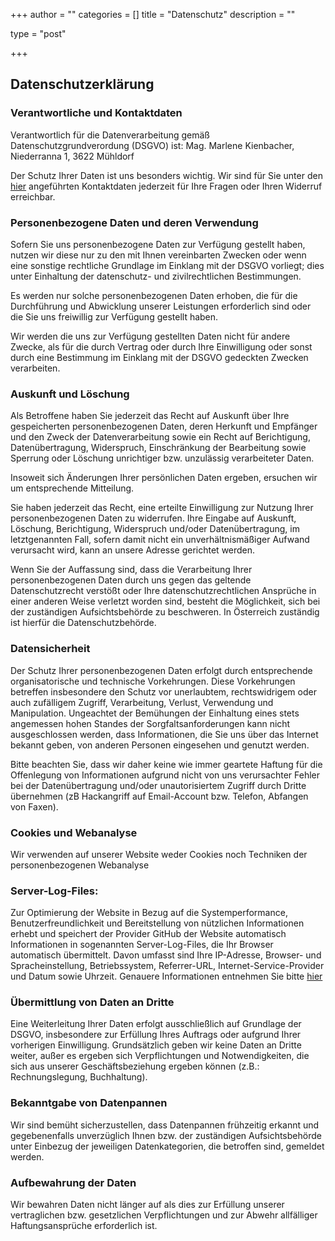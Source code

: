 +++
author = ""
categories = []
title = "Datenschutz"
description = ""
 
type = "post"

+++

## Datenschutzerklärung


### Verantwortliche und Kontaktdaten 

Verantwortlich für die Datenverarbeitung gemäß Datenschutzgrundverordung (DSGVO) ist: Mag. Marlene Kienbacher, Niederranna 1, 3622 Mühldorf

Der Schutz Ihrer Daten ist uns besonders wichtig. Wir sind für Sie unter den [hier](/contact) angeführten Kontaktdaten jederzeit für Ihre Fragen oder Ihren Widerruf erreichbar. 

### Personenbezogene Daten und deren Verwendung

Sofern Sie uns personenbezogene Daten zur Verfügung gestellt haben, nutzen wir diese nur zu den mit Ihnen vereinbarten Zwecken oder wenn eine sonstige rechtliche Grundlage im Einklang mit der DSGVO vorliegt; dies unter Einhaltung der datenschutz- und zivilrechtlichen Bestimmungen.  

Es werden nur solche personenbezogenen Daten erhoben, die für die Durchführung und Abwicklung unserer Leistungen erforderlich sind oder die Sie uns freiwillig zur Verfügung gestellt haben. 

Wir werden die uns zur Verfügung gestellten Daten nicht für andere Zwecke, als für die durch Vertrag oder durch Ihre Einwilligung oder sonst durch eine Bestimmung im Einklang mit der DSGVO gedeckten Zwecken verarbeiten.  


### Auskunft und Löschung 

Als Betroffene haben Sie jederzeit das Recht auf Auskunft über Ihre gespeicherten personenbezogenen Daten, deren Herkunft und Empfänger und den Zweck der Datenverarbeitung sowie ein Recht auf Berichtigung, Datenübertragung, Widerspruch, Einschränkung der Bearbeitung sowie Sperrung oder Löschung unrichtiger bzw. unzulässig verarbeiteter Daten.  

Insoweit sich Änderungen Ihrer persönlichen Daten ergeben, ersuchen wir um entsprechende Mitteilung.  

Sie haben jederzeit das Recht, eine erteilte Einwilligung zur Nutzung Ihrer personenbezogenen Daten zu widerrufen. Ihre Eingabe auf Auskunft, Löschung, Berichtigung, Widerspruch und/oder Datenübertragung, im letztgenannten Fall, sofern damit nicht ein unverhältnismäßiger Aufwand verursacht wird, kann an unsere Adresse gerichtet werden.  

Wenn Sie der Auffassung sind, dass die Verarbeitung Ihrer personenbezogenen Daten durch uns gegen das geltende Datenschutzrecht verstößt oder Ihre datenschutzrechtlichen Ansprüche in einer anderen Weise verletzt worden sind, besteht die Möglichkeit, sich bei der zuständigen Aufsichtsbehörde zu beschweren. In Österreich zuständig ist hierfür die Datenschutzbehörde. 


### Datensicherheit 

Der Schutz Ihrer personenbezogenen Daten erfolgt durch entsprechende organisatorische und technische Vorkehrungen. Diese Vorkehrungen betreffen insbesondere den Schutz vor unerlaubtem, rechtswidrigem oder auch zufälligem Zugriff, Verarbeitung, Verlust, Verwendung und Manipulation. 
Ungeachtet der Bemühungen der Einhaltung eines stets angemessen hohen Standes der Sorgfaltsanforderungen kann nicht ausgeschlossen werden, dass Informationen, die Sie uns über das Internet bekannt geben, von anderen Personen eingesehen und genutzt werden.  

Bitte beachten Sie, dass wir daher keine wie immer geartete Haftung für die Offenlegung von Informationen aufgrund nicht von uns verursachter Fehler bei der Datenübertragung und/oder unautorisiertem Zugriff durch Dritte übernehmen (zB Hackangriff auf Email-Account bzw. Telefon, Abfangen von Faxen). 


### Cookies und Webanalyse

Wir verwenden auf unserer Website weder Cookies noch Techniken der personenbezogenen Webanalyse 

### Server-Log-Files:

Zur Optimierung der Website in Bezug auf die Systemperformance, Benutzerfreundlichkeit und Bereitstellung von nützlichen Informationen erhebt und speichert der Provider GitHub der Website automatisch Informationen in sogenannten Server-Log-Files, die Ihr Browser automatisch übermittelt. Davon umfasst sind Ihre IP-Adresse, Browser- und Spracheinstellung, Betriebssystem, Referrer-URL, Internet-Service-Provider und Datum sowie Uhrzeit. Genauere Informationen entnehmen Sie bitte [hier](https://help.github.com/en/github/site-policy/github-privacy-statement#our-legal-bases-for-processing-information)


### Übermittlung von Daten an Dritte  

Eine Weiterleitung Ihrer Daten erfolgt ausschließlich auf Grundlage der DSGVO, insbesondere zur Erfüllung Ihres Auftrags oder aufgrund Ihrer vorherigen Einwilligung.
Grundsätzlich geben wir keine Daten an Dritte weiter, außer es ergeben sich Verpflichtungen und Notwendigkeiten, die sich aus unserer Geschäftsbeziehung ergeben können (z.B.: Rechnungslegung, Buchhaltung).

### Bekanntgabe von Datenpannen 

Wir sind bemüht sicherzustellen, dass Datenpannen frühzeitig erkannt und gegebenenfalls unverzüglich Ihnen bzw. der zuständigen Aufsichtsbehörde unter Einbezug der jeweiligen Datenkategorien, die betroffen sind, gemeldet werden. 


### Aufbewahrung der Daten 

Wir bewahren Daten nicht länger auf als dies zur Erfüllung unserer vertraglichen bzw. gesetzlichen Verpflichtungen und zur Abwehr allfälliger Haftungsansprüche erforderlich ist. 

